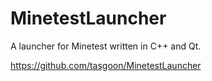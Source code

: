 # MinetestLauncher
A launcher for Minetest written in C++ and Qt.

https://github.com/tasgoon/MinetestLauncher

